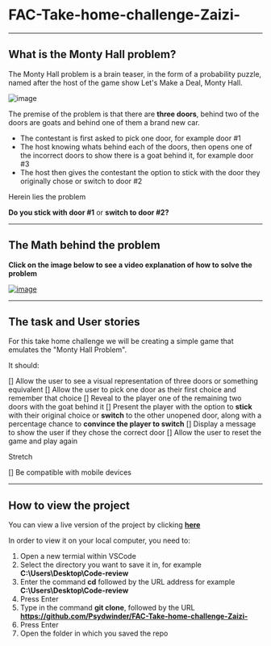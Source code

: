 # FAC-Take-home-challenge-Zaizi-
---
## What is the Monty Hall problem? 

The Monty Hall problem is a brain teaser, in the form of a probability puzzle, named after the host of the game show Let's Make a Deal, Monty Hall. 

![image](https://user-images.githubusercontent.com/101563800/202702952-c2bf17ca-58af-4b29-af86-0094c0364052.png)

The premise of the problem is that there are **three doors**, behind two of the doors are goats and behind one of them a brand new car.

- The contestant is first asked to pick one door, for example door #1
- The host knowing whats behind each of the doors, then opens one of the incorrect doors to show there is a goat behind it, for example door #3
- The host then gives the contestant the option to stick with the door they originally chose or switch to door #2

Herein lies the problem 

**Do you stick with door #1** or **switch to door #2?**

---

## The Math behind the problem

**Click on the image below to see a video explanation of how to solve the problem**

[![image](https://user-images.githubusercontent.com/101563800/202874469-0949bf14-94da-48b4-9e8e-49c0729b9e4e.png)](https://www.youtube.com/watch?v=obi_C1YbbIg&t=1s "The Monty Hall Problem")

---

## The task and User stories

For this take home challenge we will be creating a simple game that emulates the "Monty Hall Problem". 

It should:

[] Allow the user to see a visual representation of three doors or something equivalent
[] Allow the user to pick one door as their first choice and remember that choice
[] Reveal to the player one of the remaining two doors with the goat behind it
[] Present the player with the option to **stick** with their original choice or **switch** to the other unopened door, along with a percentage chance to **convince the player to switch** 
[] Display a message to show the user if they chose the correct door
[] Allow the user to reset the game and play again

Stretch

[] Be compatible with mobile devices

---

## How to view the project

You can view a live version of the project by clicking [**here**]("")

In order to view it on your local computer, you need to:

1. Open a new termial within VSCode
2. Select the directory you want to save it in, for example **C:\Users\Desktop\Code-review**
3. Enter the command **cd** followed by the URL address for example **C:\Users\Desktop\Code-review**
4. Press Enter
5. Type in the command **git clone**, followed by the URL **https://github.com/Psydwinder/FAC-Take-home-challenge-Zaizi-**
6. Press Enter
7. Open the folder in which you saved the repo
